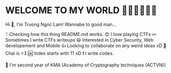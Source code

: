 # WELCOME TO MY WORLD 👋👋👋👋👋👋


Hi 👋, I'm Truong Ngoc Lam!
Wannabe to good man...

❔ Checking how this thing README.md works.
😍 I love playing CTFs
💤 Sometimes I write CTFs writeups
😃 Interested in Cyber Security, Web developement and Mobile
👍 Looking to collaborate on any weird ideas xD
🍵 Chai is <3
🆗 Index starts with 1? xD
❗ I write codes.

👀 I'm second year of KMA [Academy of Cryptography techniques (ACTVN)]
